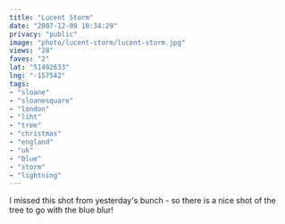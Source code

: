 ```yaml
---
title: "Lucent Storm"
date: "2007-12-09 10:34:29"
privacy: "public"
image: "photo/lucent-storm/lucent-storm.jpg"
views: "28"
faves: "2"
lat: "51492633"
lng: "-157542"
tags:
- "sloane"
- "sloanesquare"
- "london"
- "liht"
- "tree"
- "christmas"
- "england"
- "uk"
- "blue"
- "storm"
- "lightning"
---
```

I missed this shot from yesterday's bunch - so there is a nice shot of the tree to go with the blue blur!
